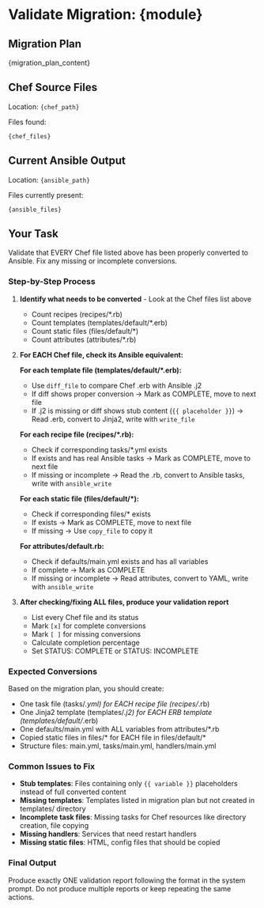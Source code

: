 # Validate Migration: {module}

## Migration Plan

{migration_plan_content}

## Chef Source Files
Location: `{chef_path}`

Files found:
```
{chef_files}
```

## Current Ansible Output
Location: `{ansible_path}`

Files currently present:
```
{ansible_files}
```

## Your Task

Validate that EVERY Chef file listed above has been properly converted to Ansible. Fix any missing or incomplete conversions.

### Step-by-Step Process

1. **Identify what needs to be converted** - Look at the Chef files list above
   - Count recipes (recipes/*.rb)
   - Count templates (templates/default/*.erb)
   - Count static files (files/default/*)
   - Count attributes (attributes/*.rb)

2. **For EACH Chef file, check its Ansible equivalent:**

   **For each template file (templates/default/*.erb):**
   - Use `diff_file` to compare Chef .erb with Ansible .j2
   - If diff shows proper conversion → Mark as COMPLETE, move to next file
   - If .j2 is missing or diff shows stub content (`{{ placeholder }}`) → Read .erb, convert to Jinja2, write with `write_file`

   **For each recipe file (recipes/*.rb):**
   - Check if corresponding tasks/*.yml exists
   - If exists and has real Ansible tasks → Mark as COMPLETE, move to next file
   - If missing or incomplete → Read the .rb, convert to Ansible tasks, write with `ansible_write`

   **For each static file (files/default/*):**
   - Check if corresponding files/* exists
   - If exists → Mark as COMPLETE, move to next file
   - If missing → Use `copy_file` to copy it

   **For attributes/default.rb:**
   - Check if defaults/main.yml exists and has all variables
   - If complete → Mark as COMPLETE
   - If missing or incomplete → Read attributes, convert to YAML, write with `ansible_write`

3. **After checking/fixing ALL files, produce your validation report**
   - List every Chef file and its status
   - Mark `[x]` for complete conversions
   - Mark `[ ]` for missing conversions
   - Calculate completion percentage
   - Set STATUS: COMPLETE or STATUS: INCOMPLETE

### Expected Conversions

Based on the migration plan, you should create:

- One task file (tasks/*.yml) for EACH recipe file (recipes/*.rb)
- One Jinja2 template (templates/*.j2) for EACH ERB template (templates/default/*.erb)
- One defaults/main.yml with ALL variables from attributes/*.rb
- Copied static files in files/* for EACH file in files/default/*
- Structure files: main.yml, tasks/main.yml, handlers/main.yml

### Common Issues to Fix

- **Stub templates**: Files containing only `{{ variable }}` placeholders instead of full converted content
- **Missing templates**: Templates listed in migration plan but not created in templates/ directory
- **Incomplete task files**: Missing tasks for Chef resources like directory creation, file copying
- **Missing handlers**: Services that need restart handlers
- **Missing static files**: HTML, config files that should be copied

### Final Output

Produce exactly ONE validation report following the format in the system prompt. Do not produce multiple reports or keep repeating the same actions.
